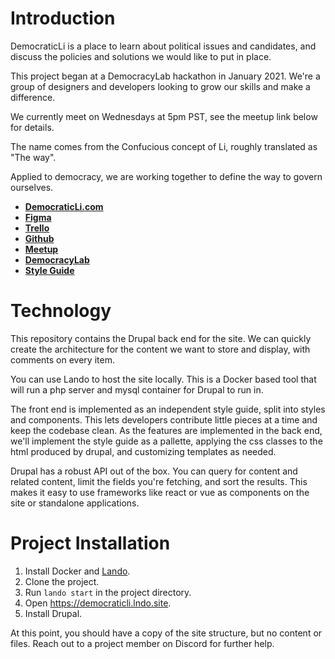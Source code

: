 # Introduction

DemocraticLi is a place to learn about political issues and candidates, and discuss the policies and solutions we would like to put in place.

This project began at a DemocracyLab hackathon in January 2021. We're a group of designers and developers looking to grow our skills and make a difference.

We currently meet on Wednesdays at 5pm PST, see the meetup link below for details.

The name comes from the Confucious concept of Li, roughly translated as "The way".

Applied to democracy, we are working together to define the way to govern ourselves.



* [**DemocraticLi.com**](https://democraticli.com/)
* [**Figma**](https://www.figma.com/file/71XyGfXXELYi15oHK9O0mn/Democratli?node-id=0%3A1)
* [**Trello**](https://trello.com/b/IdnsxNQW/frontend)
* [**Github**](https://github.com/mortona42/democraticLi)
* [**Meetup**](https://www.meetup.com/social-tech-projects)
* [**DemocracyLab**](https://democracylab.org/index/?section=AboutProject&id=640)
* [**Style Guide**](https://mortona42.github.io/democraticLi/)

# Technology
This repository contains the Drupal back end for the site. We can quickly create the architecture for the content we want to store and display, with comments on every item.

You can use Lando to host the site locally. This is a Docker based tool that will run a php server and mysql container for Drupal to run in.

The front end is implemented as an independent style guide, split into styles and components. This lets developers contribute little pieces at a time and keep the codebase clean. As the features are implemented in the back end, we'll implement the style guide as a pallette, applying the css classes to the html produced by drupal, and customizing templates as needed.

Drupal has a robust API out of the box. You can query for content and related content, limit the fields you're fetching, and sort the results. This makes it easy to use frameworks like react or vue as components on the site or standalone applications.

# Project Installation
1. Install Docker and [Lando](https://docs.lando.dev/basics/installation.html).
2. Clone the project.
3. Run `lando start` in the project directory.
4. Open https://democraticli.lndo.site.
5. Install Drupal.

At this point, you should have a copy of the site structure, but no content or files. Reach out to a project member on Discord for further help.
